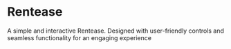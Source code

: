 # Rentease
A simple and interactive Rentease. Designed with user-friendly controls and seamless functionality for an engaging experience
